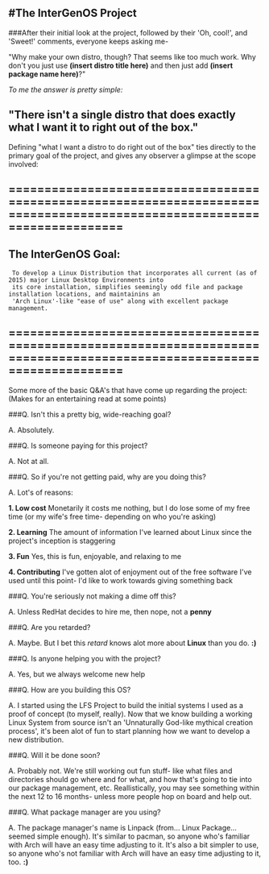 #**The InterGenOS Project**
---
###After their initial look at the project, followed by their 'Oh, cool!', and 'Sweet!' comments, everyone keeps asking me-
                                                      

"Why make your own distro, though?  That seems like too much work. Why don't you just use **(insert distro title here)** and
then just add **(insert package name here)**?"


*To me the answer is pretty simple:*


"There isn't a single distro that does exactly what I want it to right out of the box."
-------------------------------------------------------------------------------------




Defining "what I want a distro to do right out of the box" ties directly to the primary goal of the project, and gives
any observer a glimpse at the scope involved:


=========================================================================================================================
-------------------------------------------------------------------------------------------------------------------------
The InterGenOS Goal:                                                                                                  
--
     To develop a Linux Distribution that incorporates all current (as of 2015) major Linux Desktop Environments into  
     its core installation, simplifies seemingly odd file and package installation locations, and maintainins an       
     'Arch Linux'-like "ease of use" along with excellent package management.                                            
=========================================================================================================================
-------------------------------------------------------------------------------------------------------------------------

Some more of the basic Q&A's that have come up regarding the project: 
(Makes for an entertaining read at some points)


###Q. Isn't this a pretty big, wide-reaching goal?

A. Absolutely.


###Q. Is someone paying for this project?

A. Not at all.


###Q. So if you're not getting paid, why are you doing this?

A. Lot's of reasons:



  **1. Low cost**  Monetarily it costs me nothing, but I do lose some of my free time (or my wife's free time- depending on 
    who you're asking)
  

  **2. Learning**  The amount of information I've learned about Linux since the project's inception is staggering
  

  **3. Fun**  Yes, this is fun, enjoyable, and relaxing to me  
  

  **4. Contributing**  I've gotten alot of enjoyment out of the free software I've used until this point- I'd like to work 
    towards giving something back



###Q. You're seriously not making a dime off this?

A. Unless RedHat decides to hire me, then nope, not a **penny**


###Q. Are you retarded?

A. Maybe. But I bet this *retard* knows alot more about **Linux** than you do.  **:)**


###Q. Is anyone helping you with the project?

A. Yes, but we always welcome new help


###Q. How are you building this OS?

A. I started using the LFS Project to build the initial systems I used as a proof of concept (to myself, really).
   Now that we know building a working Linux System from source isn't an 'Unnaturally God-like mythical
   creation process', it's been alot of fun to start planning how we want to develop a new distribution.


###Q. Will it be done soon?

A. Probably not.  We're still working out fun stuff- like what files and directories should go where and for what,
   and how that's going to tie into our package management, etc.  Reallistically, you may see something within
   the next 12 to 16 months- unless more people hop on board and help out.


###Q. What package manager are you using?

A. The package manager's name is Linpack (from... Linux Package... seemed simple enough).  It's similar to pacman,
   so anyone who's familiar with Arch will have an easy time adjusting to it.  It's also a bit simpler to use,
   so anyone who's not familiar with Arch will have an easy time adjusting to it, too.  **:)**
